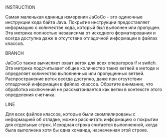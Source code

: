 INSTRUCTION

Самая маленькая единица измерения JaCoCo - это одиночные инструкции кода байта Java. Покрытие инструкции предоставляет информацию о количестве кода, который был выполнен или пропущен. Эта метрика полностью независима от исходного форматирования и всегда доступна даже в отсутствие отладочной информации в файлах классов.

BRANCH

JaCoCo также вычисляет охват веток для всех операторов if и switch. Эта метрика подсчитывает общее количество таких ветвей в методе и определяет количество выполненных или пропущенных ветвей. Распространение веток всегда доступно, даже при отсутствии отладочной информации в файлах классов. Обратите внимание, что обработка исключений не рассматривается как ветки в контексте этого определения счетчика.

LINE

Для всех файлов классов, которые были скомпилированы с информацией об отладке, можно рассчитать информацию о покрытии для отдельных строк. Исходная строка считается выполненной, когда была выполнена хотя бы одна команда, назначенная этой строке.